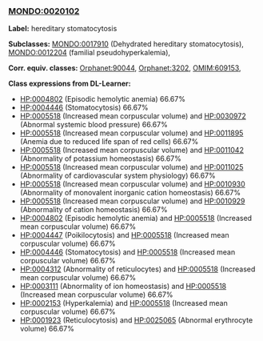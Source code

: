 
### [MONDO:0020102](http://purl.obolibrary.org/obo/MONDO_0020102)
**Label:** hereditary stomatocytosis

**Subclasses:** [MONDO:0017910](http://purl.obolibrary.org/obo/MONDO_0017910) (Dehydrated hereditary stomatocytosis), [MONDO:0012204](http://purl.obolibrary.org/obo/MONDO_0012204) (familial pseudohyperkalemia), 

**Corr. equiv. classes:** [Orphanet:90044](http://www.orpha.net/ORDO/Orphanet_90044), [Orphanet:3202](http://www.orpha.net/ORDO/Orphanet_3202), [OMIM:609153](http://purl.obolibrary.org/obo/OMIM_609153), 

**Class expressions from DL-Learner:**

- [HP:0004802](http://purl.obolibrary.org/obo/HP_0004802) (Episodic hemolytic anemia) 66.67%
- [HP:0004446](http://purl.obolibrary.org/obo/HP_0004446) (Stomatocytosis) 66.67%
- [HP:0005518](http://purl.obolibrary.org/obo/HP_0005518) (Increased mean corpuscular volume) and [HP:0030972](http://purl.obolibrary.org/obo/HP_0030972) (Abnormal systemic blood pressure) 66.67%
- [HP:0005518](http://purl.obolibrary.org/obo/HP_0005518) (Increased mean corpuscular volume) and [HP:0011895](http://purl.obolibrary.org/obo/HP_0011895) (Anemia due to reduced life span of red cells) 66.67%
- [HP:0005518](http://purl.obolibrary.org/obo/HP_0005518) (Increased mean corpuscular volume) and [HP:0011042](http://purl.obolibrary.org/obo/HP_0011042) (Abnormality of potassium homeostasis) 66.67%
- [HP:0005518](http://purl.obolibrary.org/obo/HP_0005518) (Increased mean corpuscular volume) and [HP:0011025](http://purl.obolibrary.org/obo/HP_0011025) (Abnormality of cardiovascular system physiology) 66.67%
- [HP:0005518](http://purl.obolibrary.org/obo/HP_0005518) (Increased mean corpuscular volume) and [HP:0010930](http://purl.obolibrary.org/obo/HP_0010930) (Abnormality of monovalent inorganic cation homeostasis) 66.67%
- [HP:0005518](http://purl.obolibrary.org/obo/HP_0005518) (Increased mean corpuscular volume) and [HP:0010929](http://purl.obolibrary.org/obo/HP_0010929) (Abnormality of cation homeostasis) 66.67%
- [HP:0004802](http://purl.obolibrary.org/obo/HP_0004802) (Episodic hemolytic anemia) and [HP:0005518](http://purl.obolibrary.org/obo/HP_0005518) (Increased mean corpuscular volume) 66.67%
- [HP:0004447](http://purl.obolibrary.org/obo/HP_0004447) (Poikilocytosis) and [HP:0005518](http://purl.obolibrary.org/obo/HP_0005518) (Increased mean corpuscular volume) 66.67%
- [HP:0004446](http://purl.obolibrary.org/obo/HP_0004446) (Stomatocytosis) and [HP:0005518](http://purl.obolibrary.org/obo/HP_0005518) (Increased mean corpuscular volume) 66.67%
- [HP:0004312](http://purl.obolibrary.org/obo/HP_0004312) (Abnormality of reticulocytes) and [HP:0005518](http://purl.obolibrary.org/obo/HP_0005518) (Increased mean corpuscular volume) 66.67%
- [HP:0003111](http://purl.obolibrary.org/obo/HP_0003111) (Abnormality of ion homeostasis) and [HP:0005518](http://purl.obolibrary.org/obo/HP_0005518) (Increased mean corpuscular volume) 66.67%
- [HP:0002153](http://purl.obolibrary.org/obo/HP_0002153) (Hyperkalemia) and [HP:0005518](http://purl.obolibrary.org/obo/HP_0005518) (Increased mean corpuscular volume) 66.67%
- [HP:0001923](http://purl.obolibrary.org/obo/HP_0001923) (Reticulocytosis) and [HP:0025065](http://purl.obolibrary.org/obo/HP_0025065) (Abnormal erythrocyte volume) 66.67%


